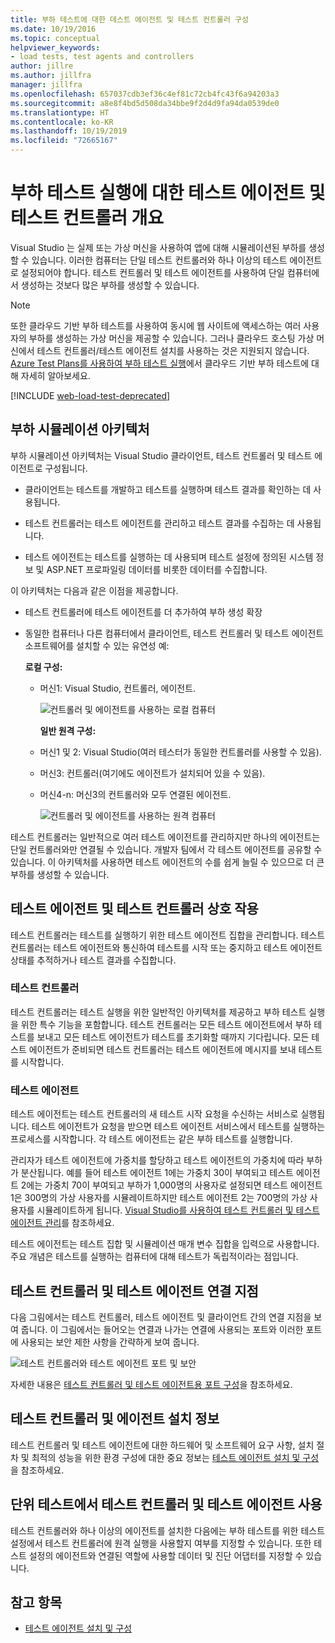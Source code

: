 ```yaml
---
title: 부하 테스트에 대한 데스트 에이전트 및 테스트 컨트롤러 구성
ms.date: 10/19/2016
ms.topic: conceptual
helpviewer_keywords:
- load tests, test agents and controllers
author: jillre
ms.author: jillfra
manager: jillfra
ms.openlocfilehash: 657037cdb3ef36c4ef81c72cb4fc43f6a94203a3
ms.sourcegitcommit: a8e8f4bd5d508da34bbe9f2d4d9fa94da0539de0
ms.translationtype: HT
ms.contentlocale: ko-KR
ms.lasthandoff: 10/19/2019
ms.locfileid: "72665167"
---
```

# <a name="overview-of-test-agents-and-test-controllers-for-running-load-tests"></a>부하 테스트 실행에 대한 테스트 에이전트 및 테스트 컨트롤러 개요

Visual Studio 는 실제 또는 가상 머신을 사용하여 앱에 대해 시뮬레이션된 부하를 생성할 수 있습니다. 이러한 컴퓨터는 단일 테스트 컨트롤러와 하나 이상의 테스트 에이전트로 설정되어야 합니다. 테스트 컨트롤러 및 테스트 에이전트를 사용하여 단일 컴퓨터에서 생성하는 것보다 많은 부하를 생성할 수 있습니다.

> [!NOTE]
> 또한 클라우드 기반 부하 테스트를 사용하여 동시에 웹 사이트에 액세스하는 여러 사용자의 부하를 생성하는 가상 머신을 제공할 수 있습니다. 그러나 클라우드 호스팅 가상 머신에서 테스트 컨트롤러/테스트 에이전트 설치를 사용하는 것은 지원되지 않습니다. [Azure Test Plans를 사용하여 부하 테스트 실행](/azure/devops/test/load-test/get-started-simple-cloud-load-test?view=vsts)에서 클라우드 기반 부하 테스트에 대해 자세히 알아보세요.

[!INCLUDE [web-load-test-deprecated](includes/web-load-test-deprecated.md)]

## <a name="load-simulation-architecture"></a>부하 시뮬레이션 아키텍처

부하 시뮬레이션 아키텍처는 Visual Studio 클라이언트, 테스트 컨트롤러 및 테스트 에이전트로 구성됩니다.

- 클라이언트는 테스트를 개발하고 테스트를 실행하며 테스트 결과를 확인하는 데 사용됩니다.

- 테스트 컨트롤러는 테스트 에이전트를 관리하고 테스트 결과를 수집하는 데 사용됩니다.

- 테스트 에이전트는 테스트를 실행하는 데 사용되며 테스트 설정에 정의된 시스템 정보 및 ASP.NET 프로파일링 데이터를 비롯한 데이터를 수집합니다.

이 아키텍처는 다음과 같은 이점을 제공합니다.

- 테스트 컨트롤러에 테스트 에이전트를 더 추가하여 부하 생성 확장

- 동일한 컴퓨터나 다른 컴퓨터에서 클라이언트, 테스트 컨트롤러 및 테스트 에이전트 소프트웨어를 설치할 수 있는 유연성 예:

   **로컬 구성:**

  - 머신1: Visual Studio, 컨트롤러, 에이전트.

    ![컨트롤러 및 에이전트를 사용하는 로컬 컴퓨터](./media/load-test-configa.png)

    **일반 원격 구성:**

  - 머신1 및 2: Visual Studio(여러 테스터가 동일한 컨트롤러를 사용할 수 있음).

  - 머신3: 컨트롤러(여기에도 에이전트가 설치되어 있을 수 있음).

  - 머신4-n: 머신3의 컨트롤러와 모두 연결된 에이전트.

    ![컨트롤러 및 에이전트를 사용하는 원격 컴퓨터](./media/load-test-configb.png)

테스트 컨트롤러는 일반적으로 여러 테스트 에이전트를 관리하지만 하나의 에이전트는 단일 컨트롤러와만 연결될 수 있습니다. 개발자 팀에서 각 테스트 에이전트를 공유할 수 있습니다. 이 아키텍처를 사용하면 테스트 에이전트의 수를 쉽게 늘릴 수 있으므로 더 큰 부하를 생성할 수 있습니다.

## <a name="test-agent-and-test-controller-interaction"></a>테스트 에이전트 및 테스트 컨트롤러 상호 작용

테스트 컨트롤러는 테스트를 실행하기 위한 테스트 에이전트 집합을 관리합니다. 테스트 컨트롤러는 테스트 에이전트와 통신하여 테스트를 시작 또는 중지하고 테스트 에이전트 상태를 추적하거나 테스트 결과를 수집합니다.

### <a name="test-controller"></a>테스트 컨트롤러

테스트 컨트롤러는 테스트 실행을 위한 일반적인 아키텍처를 제공하고 부하 테스트 실행을 위한 특수 기능을 포함합니다. 테스트 컨트롤러는 모든 테스트 에이전트에서 부하 테스트를 보내고 모든 테스트 에이전트가 테스트를 초기화할 때까지 기다립니다. 모든 테스트 에이전트가 준비되면 테스트 컨트롤러는 테스트 에이전트에 메시지를 보내 테스트를 시작합니다.

### <a name="test-agent"></a>테스트 에이전트

테스트 에이전트는 테스트 컨트롤러의 새 테스트 시작 요청을 수신하는 서비스로 실행됩니다. 테스트 에이전트가 요청을 받으면 테스트 에이전트 서비스에서 테스트를 실행하는 프로세스를 시작합니다. 각 테스트 에이전트는 같은 부하 테스트를 실행합니다.

관리자가 테스트 에이전트에 가중치를 할당하고 테스트 에이전트의 가중치에 따라 부하가 분산됩니다. 예를 들어 테스트 에이전트 1에는 가중치 30이 부여되고 테스트 에이전트 2에는 가중치 70이 부여되고 부하가 1,000명의 사용자로 설정되면 테스트 에이전트 1은 300명의 가상 사용자를 시뮬레이트하지만 테스트 에이전트 2는 700명의 가상 사용자를 시뮬레이트하게 됩니다. [Visual Studio를 사용하여 테스트 컨트롤러 및 테스트 에이전트 관리](../test/manage-test-controllers-and-test-agents.md)를 참조하세요.

테스트 에이전트는 테스트 집합 및 시뮬레이션 매개 변수 집합을 입력으로 사용합니다. 주요 개념은 테스트를 실행하는 컴퓨터에 대해 테스트가 독립적이라는 점입니다.

## <a name="test-controller-and-test-agent-connection-points"></a>테스트 컨트롤러 및 테스트 에이전트 연결 지점

다음 그림에서는 테스트 컨트롤러, 테스트 에이전트 및 클라이언트 간의 연결 지점을 보여 줍니다. 이 그림에서는 들어오는 연결과 나가는 연결에 사용되는 포트와 이러한 포트에 사용되는 보안 제한 사항을 간략하게 보여 줍니다.

![테스트 컨트롤러와 테스트 에이전트 포트 및 보안](./media/test-controller-agent-firewall.png)

자세한 내용은 [테스트 컨트롤러 및 테스트 에이전트용 포트 구성](../test/configure-ports-for-test-controllers-and-test-agents.md)을 참조하세요.

## <a name="test-controller-and-agent-installation-information"></a>테스트 컨트롤러 및 에이전트 설치 정보

테스트 컨트롤러 및 테스트 에이전트에 대한 하드웨어 및 소프트웨어 요구 사항, 설치 절차 및 최적의 성능을 위한 환경 구성에 대한 중요 정보는 [테스트 에이전트 설치 및 구성](../test/lab-management/install-configure-test-agents.md)을 참조하세요.

## <a name="use-the-test-controller-and-test-agent-with-unit-tests"></a>단위 테스트에서 테스트 컨트롤러 및 테스트 에이전트 사용

테스트 컨트롤러와 하나 이상의 에이전트를 설치한 다음에는 부하 테스트를 위한 테스트 설정에서 테스트 컨트롤러에 원격 실행을 사용할지 여부를 지정할 수 있습니다. 또한 테스트 설정의 에이전트와 연결된 역할에 사용할 데이터 및 진단 어댑터를 지정할 수 있습니다.

## <a name="see-also"></a>참고 항목

- [테스트 에이전트 설치 및 구성](../test/lab-management/install-configure-test-agents.md)